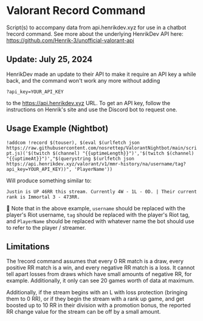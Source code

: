 # Valorant Record Command
Script(s) to accompany data from api.henrikdev.xyz for use in a chatbot !record command. See more about the underlying HenrikDev API here: https://github.com/Henrik-3/unofficial-valorant-api

## Update: July 25, 2024
HenrikDev made an update to their API to make it require an API key a while back, and the command won't work any more without adding

```?api_key=YOUR_API_KEY```

to the https://api.henrikdev.xyz URL. To get an API key, follow the instructions on Henrik's site and use the Discord bot to request one.

## Usage Example (Nightbot)
```!addcom !record $(touser), $(eval $(urlfetch json https://raw.githubusercontent.com/nosrettep/ValorantNightbot/main/script.js)('$(twitch $(channel) "{{uptimeLength}}")','$(twitch $(channel) "{{uptimeAt}}")',"$(querystring $(urlfetch json https://api.henrikdev.xyz/valorant/v1/mmr-history/na/username/tag?api_key=YOUR_API_KEY))", 'PlayerName'))```
 
 Will produce something similar to:
 ```
 Justin is UP 46RR this stream. Currently 4W - 1L - 0D. | Their current rank is Immortal 3 - 473RR. 
 ```

:rotating_light: Note that in the above example, `username` should be replaced with the player's Riot username, `tag` should be replaced with the player's Riot tag, and `PlayerName` should be replaced with whatever name the bot should use to refer to the player / streamer.


## Limitations
The !record command assumes that every 0 RR match is a draw, every positive RR match is a win, and every negative RR match is a loss. It cannot tell apart losses from draws which have small amounts of negative RR, for example. Additionally, it only can see 20 games worth of data at maximum. 

Additionally, if the stream begins with an L with loss protection (bringing them to 0 RR), or if they begin the stream with a rank up game, and get boosted up to 10 RR in their division  with a promotion bonus, the reported RR change value for the stream can be off by a small amount.
